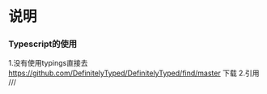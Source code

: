 # 说明
### Typescript的使用
1.没有使用typings直接去 https://github.com/DefinitelyTyped/DefinitelyTyped/find/master 下载
2.引用 /// <reference path="../typings/browser.d.ts" />